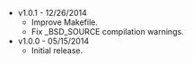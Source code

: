 * v1.0.1 - 12/26/2014
    * Improve Makefile.
    * Fix _BSD_SOURCE compilation warnings.
* v1.0.0 - 05/15/2014
    * Initial release.
